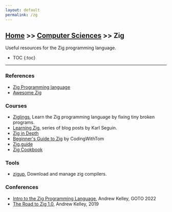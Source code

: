 ```yaml
---
layout: default
permalink: /zg
---
```


## [Home](/) >> [Computer Sciences](./cs) >> Zig

Useful resources for the Zig programming language.

* TOC
{:toc}

* * *

### References

* [Zig Programming language](https://ziglang.org/)
* [Awesome Zig](https://github.com/zigcc/awesome-zig)

### Courses

* [Ziglings](https://github.com/ziglings-org/exercises), Learn the Zig programming language by fixing tiny broken programs.
* [Learning Zig](https://www.openmymind.net/learning_zig/), series of blog posts by Karl Seguin.
* [Zig in Depth](https://www.youtube.com/playlist?list=PLtB7CL7EG7pCw7Xy1SQC53Gl8pI7aDg9t)
* [Beginner's Guide to Zig](https://www.youtube.com/watch?v=ZNypGSqpwdc&list=PL0-BgRHrP_sMpEvPImEbLrLKvx2Swci_6) by CodingWithTom
* [Zig.guide](https://zig.guide/)
* [Zig Cookbook](https://cookbook.ziglang.cc/)


### Tools

* [zigup](https://github.com/marler8997/zigup), Download and manage zig compilers.

### Conferences

* [Intro to the Zig Programming Language](https://www.youtube.com/watch?v=YXrb-DqsBNU), Andrew Kelley, GOTO 2022
* [The Road to Zig 1.0](https://www.youtube.com/watch?v=Gv2I7qTux7g), Andrew Kelley, 2019
